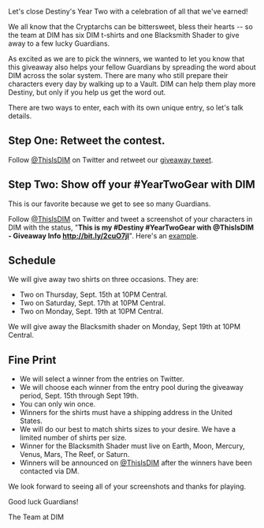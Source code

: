 Let's close Destiny's Year Two with a celebration of all that we've earned! 

We all know that the Cryptarchs can be bittersweet, bless their hearts -- so the team at DIM has six DIM t-shirts and one Blacksmith Shader to give away to a few lucky Guardians. 

As excited as we are to pick the winners, we wanted to let you know that this giveaway also helps your fellow Guardians by spreading the word about DIM across the solar system.  There are many who still prepare their characters every day by walking up to a Vault.  DIM can help them play more Destiny, but only if you help us get the word out.

There are two ways to enter, each with its own unique entry, so let's talk details.

## Step One: Retweet the contest.
Follow [@ThisIsDIM](http://twitter.com/ThisIsDIM) on Twitter and retweet our [giveaway tweet](https://twitter.com/intent/retweet?tweet_id=639234613068603392).

## Step Two: Show off your #YearTwoGear with DIM
This is our favorite because we get to see so many Guardians. 

Follow [@ThisIsDIM](http://twitter.com/ThisIsDIM) on Twitter and tweet a screenshot of your characters in DIM with the status, "**This is my #Destiny #YearTwoGear with @ThisIsDIM - Giveaway Info http://bit.ly/2cuO7jI**".  Here's an [example](https://twitter.com/RickCasey/status/639234613068603392).

## Schedule

We will give away two shirts on three occasions.  They are:

* Two on Thursday, Sept. 15th at 10PM Central. 
* Two on Saturday, Sept. 17th at 10PM Central.  
* Two on Monday, Sept. 19th at 10PM Central.

We will give away the Blacksmith shader on Monday, Sept 19th at 10PM Central.

## Fine Print
* We will select a winner from the entries on Twitter. 
* We will choose each winner from the entry pool during the giveaway period, Sept. 15th through Sept 19th. 
* You can only win once.
* Winners for the shirts must have a shipping address in the United States.
* We will do our best to match shirts sizes to your desire.  We have a limited number of shirts per size.
* Winner for the Blacksmith Shader must live on Earth, Moon, Mercury, Venus, Mars, The Reef, or Saturn.
* Winners will be announced on [@ThisIsDIM](http://twitter.com/ThisIsDIM) after the winners have been contacted via DM.

We look forward to seeing all of your screenshots and thanks for playing.

Good luck Guardians!

The Team at DIM